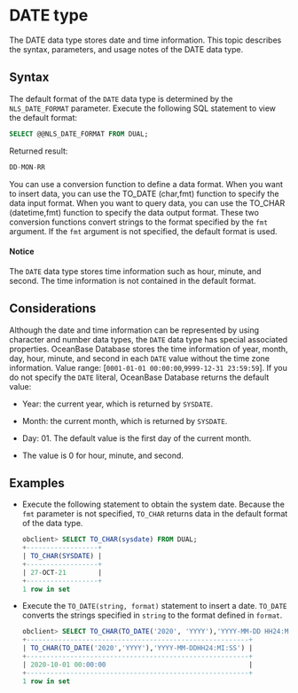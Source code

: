 # DATE type

The DATE data type stores date and time information. This topic describes the syntax, parameters, and usage notes of the DATE data type.

## Syntax

The default format of the `DATE` data type is determined by the `NLS_DATE_FORMAT` parameter. Execute the following SQL statement to view the default format:

```sql
SELECT @@NLS_DATE_FORMAT FROM DUAL;
```

Returned result:

```sql
DD-MON-RR
```

You can use a conversion function to define a data format. When you want to insert data, you can use the TO_DATE (char,fmt) function to specify the data input format. When you want to query data, you can use the TO_CHAR (datetime,fmt) function to specify the data output format. These two conversion functions convert strings to the format specified by the `fmt` argument. If the `fmt` argument is not specified, the default format is used.

  <main id="notice" type='notice'>
    <h4>Notice</h4>
    <p>The <code>DATE</code> data type stores time information such as hour, minute, and second. The time information is not contained in the default format. </p>
  </main>

## Considerations

Although the date and time information can be represented by using character and number data types, the `DATE` data type has special associated properties. OceanBase Database stores the time information of year, month, day, hour, minute, and second in each `DATE` value without the time zone information. Value range: [`0001-01-01 00:00:00`,`9999-12-31 23:59:59`].
If you do not specify the `DATE` literal, OceanBase Database returns the default value:

* Year: the current year, which is returned by `SYSDATE`.

* Month: the current month, which is returned by `SYSDATE`.

* Day: 01. The default value is the first day of the current month.

* The value is 0 for hour, minute, and second.

## Examples

* Execute the following statement to obtain the system date. Because the `fmt` parameter is not specified, `TO_CHAR` returns data in the default format of the data type.

   ```sql
   obclient> SELECT TO_CHAR(sysdate) FROM DUAL;
   +------------------+
   | TO_CHAR(SYSDATE) |
   +------------------+
   | 27-OCT-21        |
   +------------------+
   1 row in set
   ```

* Execute the `TO_DATE(string, format)` statement to insert a date. `TO_DATE` converts the strings specified in `string` to the format defined in `format`.

   ```sql
   obclient> SELECT TO_CHAR(TO_DATE('2020', 'YYYY'),'YYYY-MM-DD HH24:MI:SS') FROM DUAL;
   +--------------------------------------------------------+
   | TO_CHAR(TO_DATE('2020','YYYY'),'YYYY-MM-DDHH24:MI:SS') |
   +--------------------------------------------------------+
   | 2020-10-01 00:00:00                                    |
   +--------------------------------------------------------+
   1 row in set
   ```
